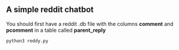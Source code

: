 ## A simple reddit chatbot

You should first have a reddit .db file with the columns
**comment** and **pcomment** in a table called **parent_reply**

```sh
python3 reddy.py
```